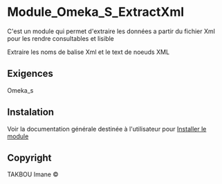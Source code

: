 # Module_Omeka_S_ExtractXml

C'est un module qui permet d'extraire les données a partir du fichier Xml pour les rendre consultables et lisible 

Extraire les noms de balise Xml et le text de noeuds XML

## Exigences

Omeka_s

## Instalation

Voir la documentation générale destinée à l'utilisateur  pour [Installer le module](http://omeka.org/s/docs/user-manual/modules/#installing-modules)

## Copyright
TAKBOU Imane ©
